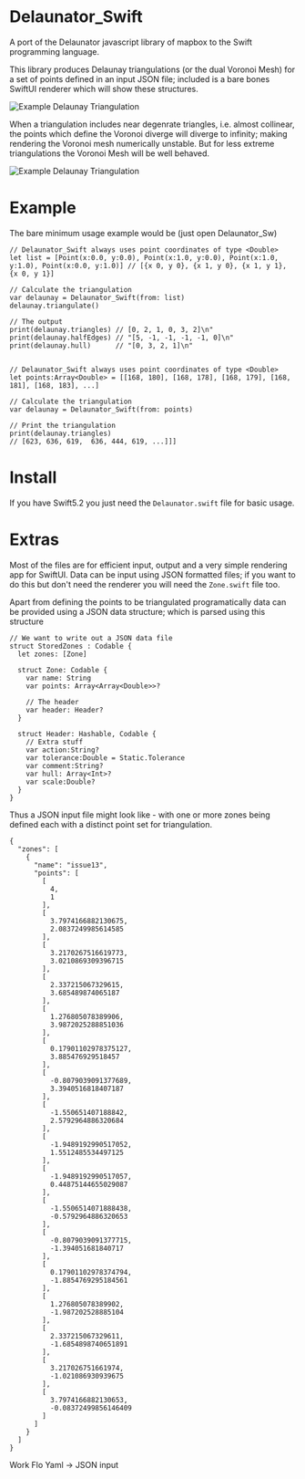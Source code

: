 # Delaunator_Swift
A port of the Delaunator javascript library of mapbox to the Swift programming language.

This library produces Delaunay triangulations (or the dual Voronoi Mesh) for a set of points defined in an input JSON file; included is a bare bones SwiftUI renderer which will show these structures.


![Example Delaunay Triangulation](./Images/Ukraine_Delaunay.png)

When a triangulation includes near degenrate triangles, i.e. almost collinear, the
points which define the Voronoi diverge will diverge to infinity; making rendering the
Voronoi mesh numerically unstable. But for less extreme triangulations the Voronoi Mesh
will be well behaved.

![Example Delaunay Triangulation](./Images/Ukraine_Voronoi.png)

# Example

The bare minimum usage example would be (just open Delaunator_Sw)
```
// Delaunator_Swift always uses point coordinates of type <Double>
let list = [Point(x:0.0, y:0.0), Point(x:1.0, y:0.0), Point(x:1.0, y:1.0), Point(x:0.0, y:1.0)] // [{x 0, y 0}, {x 1, y 0}, {x 1, y 1}, {x 0, y 1}]

// Calculate the triangulation
var delaunay = Delaunator_Swift(from: list)
delaunay.triangulate()

// The output
print(delaunay.triangles) // [0, 2, 1, 0, 3, 2]\n"
print(delaunay.halfEdges) // "[5, -1, -1, -1, -1, 0]\n"
print(delaunay.hull)      // "[0, 3, 2, 1]\n"
```
```

// Delaunator_Swift always uses point coordinates of type <Double>
let points:Array<Double> = [[168, 180], [168, 178], [168, 179], [168, 181], [168, 183], ...]

// Calculate the triangulation
var delaunay = Delaunator_Swift(from: points)

// Print the triangulation
print(delaunay.triangles)
// [623, 636, 619,  636, 444, 619, ...]]]
```

# Install

If you have Swift5.2 you just need the ```Delaunator.swift``` file for basic
usage.

# Extras

Most of the files are for efficient input, output and a very simple rendering app
for SwiftUI. Data can be input using JSON formatted files; if you want to do this
but don't need the renderer you will need the ```Zone.swift``` file too.



Apart from defining the points to be triangulated programatically data can be
provided using a JSON data structure; which is parsed using this structure

```
// We want to write out a JSON data file
struct StoredZones : Codable {
  let zones: [Zone]

  struct Zone: Codable {
    var name: String
    var points: Array<Array<Double>>?

    // The header
    var header: Header?
  }

  struct Header: Hashable, Codable {
    // Extra stuff
    var action:String?
    var tolerance:Double = Static.Tolerance
    var comment:String?
    var hull: Array<Int>?
    var scale:Double?
  }
}
```

Thus a JSON input file might look like - with one or more zones being defined
each with a distinct point set for triangulation.

```
{
  "zones": [
    {
      "name": "issue13",
      "points": [
        [
          4,
          1
        ],
        [
          3.7974166882130675,
          2.0837249985614585
        ],
        [
          3.2170267516619773,
          3.0210869309396715
        ],
        [
          2.337215067329615,
          3.685489874065187
        ],
        [
          1.276805078389906,
          3.9872025288851036
        ],
        [
          0.17901102978375127,
          3.885476929518457
        ],
        [
          -0.8079039091377689,
          3.3940516818407187
        ],
        [
          -1.550651407188842,
          2.5792964886320684
        ],
        [
          -1.9489192990517052,
          1.5512485534497125
        ],
        [
          -1.9489192990517057,
          0.44875144655029087
        ],
        [
          -1.5506514071888438,
          -0.5792964886320653
        ],
        [
          -0.8079039091377715,
          -1.394051681840717
        ],
        [
          0.17901102978374794,
          -1.8854769295184561
        ],
        [
          1.276805078389902,
          -1.987202528885104
        ],
        [
          2.337215067329611,
          -1.6854898740651891
        ],
        [
          3.217026751661974,
          -1.021086930939675
        ],
        [
          3.7974166882130653,
          -0.08372499856146409
        ]
      ]
    }
  ]
}
```



Work Flo
Yaml -> JSON input
